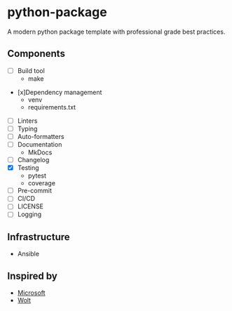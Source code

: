 # python-package

A modern python package template with professional grade best practices.

## Components
- [ ] Build tool
	- make
- [x]Dependency management
	- venv
	- requirements.txt
- [ ] Linters
- [ ] Typing
- [ ] Auto-formatters
- [ ] Documentation
	- MkDocs
- [ ] Changelog
- [x] Testing
	- pytest
	- coverage
- [ ] Pre-commit
- [ ] CI/CD
- [ ] LICENSE
- [ ] Logging

## Infrastructure
- Ansible

## Inspired by
- [Microsoft](https://github.com/microsoft/python-package-template/tree/main)
- [Wolt](https://careers.wolt.com/en/blog/tech/project-template-for-modern-python-packages)